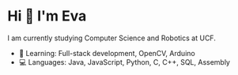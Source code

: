 # Hi 👋 I'm Eva

I am currently studying Computer Science and Robotics at UCF.

- 🌱 Learning: Full-stack development, OpenCV, Arduino
- 💻 Languages: Java, JavaScript, Python, C, C++, SQL, Assembly


<!--
**evahocking/evahocking** is a ✨ _special_ ✨ repository because its `README.md` (this file) appears on your GitHub profile.

Here are some ideas to get you started:

- 🔭 I’m currently working on ...
- 🌱 I’m currently learning ...
- 👯 I’m looking to collaborate on ...
- 🤔 I’m looking for help with ...
- 💬 Ask me about ...
- 📫 How to reach me: ...
- 😄 Pronouns: ...
- ⚡ Fun fact: ...
-->
